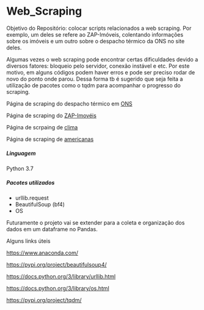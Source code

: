 <h1>Web_Scraping</h1>
<p>Objetivo do Repositório: colocar scripts relacionados a web scraping. Por exemplo, um deles se refere ao ZAP-Imóveis, colentando informações sobre os imóveis e um outro sobre o despacho térmico da ONS no site deles.</p>

<p> Algumas vezes o web scraping pode encontrar certas dificuldades devido a diversos fatores: bloqueio pelo servidor, 
conexão instável e etc. Por este motivo, em alguns códigos podem haver erros e pode ser preciso rodar de novo do ponto onde parou. Dessa forma tb é sugerido que seja feita
a utilização de pacotes como o tqdm para acompanhar o progresso do scraping.</p>

<p>Página de scraping do despacho térmico em <a href="http://sdro.ons.org.br/SDRO/DIARIO/index.htm">ONS</a></p>
<p>Página de scraping do <a href="https://www.zapimoveis.com.br/">ZAP-Imovéis </a></p>
<p>Página de scrpaing de <a href="https://pt.climate-data.org/">clima</a></p>
<p>Página de scraping de <a href="https://www.americanas.com.br/categoria/celulares-e-smartphones/m/samsung">americanas</a></p>

<h5>Linguagem</h5>
<p>Python 3.7</p>

<h5>Pacotes utilizados</h5>
<ul>
  <li>urllib.request</li>
  <li>BeautifulSoup (bf4)</li>
  <li>OS</li>
</ul>

<p>Futuramente o projeto vai se extender para a coleta e organização dos dados em um dataframe no Pandas.</p>

<p>Alguns links úteis</p>

<p><a href="https://www.anaconda.com/">https://www.anaconda.com/</a></p>
<p><a href="https://pypi.org/project/beautifulsoup4/">https://pypi.org/project/beautifulsoup4/</a></p>
<p><a href="https://docs.python.org/3/library/urllib.html">https://docs.python.org/3/library/urllib.html</a></p>
<p><a href="https://docs.python.org/3/library/os.html">https://docs.python.org/3/library/os.html</a></p>
<p><a href="https://pypi.org/project/tqdm/">https://pypi.org/project/tqdm/</a></p>
